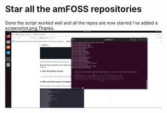 # Star all the amFOSS repositories

Done the script worked well and all the repos are now starred i've added a screenshot.png.Thanks.
![screen_shot](https://github.com/ArunKrishnan0x168/amfoss-tasks/blob/main/task-01/screenshot.PNG)